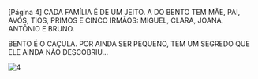 [Página 4]
CADA FAMÍLIA É DE UM JEITO.
A DO BENTO TEM MÃE, PAI, AVÓS, TIOS, PRIMOS E CINCO IRMÃOS: MIGUEL, CLARA, JOANA, ANTÔNIO E BRUNO.

BENTO É O CAÇULA.
POR AINDA SER PEQUENO, TEM UM SEGREDO QUE ELE AINDA NÃO DESCOBRIU...

![4](./img/page_4-01.jpg)
